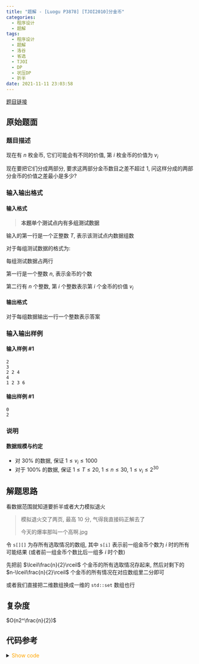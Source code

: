 ```yaml
---
title: "题解 - [Luogu P3878] [TJOI2010]分金币"
categories:
  - 程序设计
  - 题解
tags:
  - 程序设计
  - 题解
  - 洛谷
  - 省选
  - TJOI
  - DP
  - 状压DP
  - 折半
date: 2021-11-11 23:03:58
---
```


[题目链接](https://www.luogu.com.cn/problem/P3878)

<!-- more -->

## 原始题面

### 题目描述

现在有 $n$ 枚金币, 它们可能会有不同的价值, 第 $i$ 枚金币的价值为 $v_i$

现在要把它们分成两部分, 要求这两部分金币数目之差不超过 $1$, 问这样分成的两部分金币的价值之差最小是多少?

### 输入输出格式

#### 输入格式

> **本题单个测试点内有多组测试数据**

输入的第一行是一个正整数 $T$, 表示该测试点内数据组数

对于每组测试数据的格式为:

每组测试数据占两行

第一行是一个整数 $n$, 表示金币的个数

第二行有 $n$ 个整数, 第 $i$ 个整数表示第 $i$ 个金币的价值 $v_i$

#### 输出格式

对于每组数据输出一行一个整数表示答案

### 输入输出样例

#### 输入样例 #1

```input1
2
3
2 2 4
4
1 2 3 6
```

#### 输出样例 #1

```output1
0
2
```

### 说明

#### 数据规模与约定

- 对 $30\%$ 的数据, 保证 $1 \leq v_i \leq 1000$
- 对于 $100\%$ 的数据, 保证 $1 \leq T \leq 20$, $1 \leq n \leq 30$, $1 \leq v_i \leq 2^{30}$

## 解题思路

看数据范围就知道要折半或者大力模拟退火

> 模拟退火交了两页, 最高 10 分, 气得我直接码正解去了
>
> 今天的爆率那叫一个高啊.jpg

令 `s[][]` 为存所有选取情况的数组, 其中 `s[i]` 表示前一组金币个数为 $i$ 时的所有可能结果 (或者前一组金币个数比后一组多 $i$ 时个数)

先把前 $\lceil\frac{n}{2}\rceil$ 个金币的所有选取情况存起来, 然后对剩下的 $n-\lceil\frac{n}{2}\rceil$ 个金币的所有情况在对应数组里二分即可

或者我们直接把二维数组换成一维的 `std::set` 数组也行

## 复杂度

$O(n2^\frac{n}{2})$

## 代码参考

<details>
<summary><font color='orange'>Show code</font></summary>

{% icodeweb cpa_cpp title:Luogu_P3878 Luogu/P3878/0.cpp %}

</details>

